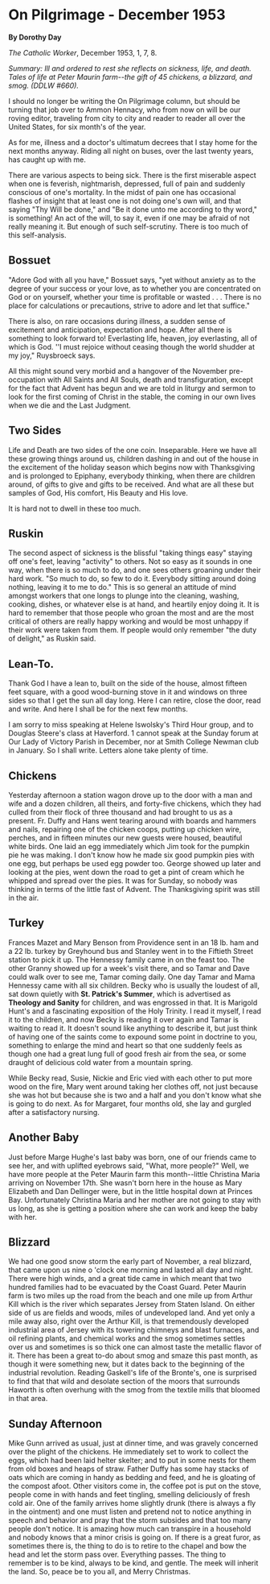 On Pilgrimage - December 1953
=============================

**By Dorothy Day**

*The Catholic Worker*, December 1953, 1, 7, 8.

*Summary: Ill and ordered to rest she reflects on sickness, life, and
death. Tales of life at Peter Maurin farm--the gift of 45 chickens, a
blizzard, and smog. (DDLW \#660).*

I should no longer be writing the On Pilgrimage column, but should be
turning that job over to Ammon Hennacy, who from now on will be our
roving editor, traveling from city to city and reader to reader all over
the United States, for six month's of the year.

As for me, illness and a doctor's ultimatum decrees that I stay home for
the next months anyway. Riding all night on buses, over the last twenty
years, has caught up with me.

There are various aspects to being sick. There is the first miserable
aspect when one is feverish, nightmarish, depressed, full of pain and
suddenly conscious of one's mortality. In the midst of pain one has
occasional flashes of insight that at least one is not doing one's own
will, and that saying "Thy Will be done," and "Be it done unto me
according to thy word," is something! An act of the will, to say it,
even if one may be afraid of not really meaning it. But enough of such
self-scrutiny. There is too much of this self-analysis.

Bossuet
-------

"Adore God with all you have," Bossuet says, "yet without anxiety as to
the degree of your success or your love, as to whether you are
concentrated on God or on yourself, whether your time is profitable or
wasted . . . There is no place for calculations or precautions, strive
to adore and let that suffice."

There is also, on rare occasions during illness, a sudden sense of
excitement and anticipation, expectation and hope. After all there is
something to look forward to! Everlasting life, heaven, joy everlasting,
all of which is God. ''I must rejoice without ceasing though the world
shudder at my joy," Ruysbroeck says.

All this might sound very morbid and a hangover of the November
pre-occupation with All Saints and All Souls, death and transfiguration,
except for the fact that Advent has begun and we are told in liturgy and
sermon to look for the first coming of Christ in the stable, the coming
in our own lives when we die and the Last Judgment.

Two Sides
---------

Life and Death are two sides of the one coin. Inseparable. Here we have
all these growing things around us, children dashing in and out of the
house in the excitement of the holiday season which begins now with
Thanksgiving and is prolonged to Epiphany, everybody thinking, when
there are children around, of gifts to give and gifts to be received.
And what are all these but samples of God, His comfort, His Beauty and
His love.

It is hard not to dwell in these too much.

Ruskin
------

The second aspect of sickness is the blissful "taking things easy"
staying off one's feet, leaving "activity" to others. Not so easy as it
sounds in one way, when there is so much to do, and one sees others
groaning under their hard work. "So much to do, so few to do it.
Everybody sitting around doing nothing, leaving it to me to do." This is
so general an attitude of mind amongst workers that one longs to plunge
into the cleaning, washing, cooking, dishes, or whatever else is at
hand, and heartily enjoy doing it. It is hard to remember that those
people who groan the most and are the most critical of others are really
happy working and would be most unhappy if their work were taken from
them. If people would only remember "the duty of delight," as Ruskin
said.

Lean-To.
--------

Thank God I have a lean to, built on the side of the house, almost
fifteen feet square, with a good wood-burning stove in it and windows on
three sides so that I get the sun all day long. Here I can retire, close
the door, read and write. And here I shall be for the next few months.

I am sorry to miss speaking at Helene Iswolsky's Third Hour group, and
to Douglas Steere's class at Haverford. 1 cannot speak at the Sunday
forum at Our Lady of Victory Parish in December, nor at Smith College
Newman club in January. So I shall write. Letters alone take plenty of
time.

Chickens
--------

Yesterday afternoon a station wagon drove up to the door with a man and
wife and a dozen children, all theirs, and forty-five chickens, which
they had culled from their flock of three thousand and had brought to us
as a present. Fr. Duffy and Hans went tearing around with boards and
hammers and nails, repairing one of the chicken coops, putting up
chicken wire, perches, and in fifteen minutes our new guests were
housed, beautiful white birds. One laid an egg immediately which Jim
took for the pumpkin pie he was making. I don't know how he made six
good pumpkin pies with one egg, but perhaps be used egg powder too.
George showed up later and looking at the pies, went down the road to
get a pint of cream which he whipped and spread over the pies. It was
for Sunday, so nobody was thinking in terms of the little fast of
Advent. The Thanksgiving spirit was still in the air.

Turkey
------

Frances Mazet and Mary Benson from Providence sent in an 18 lb. ham and
a 22 lb. turkey by Greyhound bus and Stanley went in to the Fiftieth
Street station to pick it up. The Hennessy family came in on the feast
too. The other Granny showed up for a week's visit there, and so Tamar
and Dave could walk over to see me, Tamar coming daily. One day Tamar
and Mama Hennessy came with all six children. Becky who is usually the
loudest of all, sat down quietly with **St. Patrick's Summer**, which is
advertised as **Theology and Sanity** for children, and was engrossed in
that. It is Marigold Hunt's and a fascinating exposition of the Holy
Trinity. I read it myself, I read it to the children, and now Becky is
reading it over again and Tamar is waiting to read it. It doesn't sound
like anything to describe it, but just think of having one of the saints
come to expound some point in doctrine to you, something to enlarge the
mind and heart so that one suddenly feels as though one had a great lung
full of good fresh air from the sea, or some draught of delicious cold
water from a mountain spring.

While Becky read, Susie, Nickie and Eric vied with each other to put
more wood on the fire, Mary went around taking her clothes off, not just
because she was hot but because she is two and a half and you don't know
what she is going to do next. As for Margaret, four months old, she lay
and gurgled after a satisfactory nursing.

Another Baby
------------

Just before Marge Hughe's last baby was born, one of our friends came to
see her, and with uplifted eyebrows said, "What, more people?" Well, we
have more people at the Peter Maurin farm this month--little Christina
Maria arriving on November 17th. She wasn't born here in the house as
Mary Elizabeth and Dan Dellinger were, but in the little hospital down
at Princes Bay. Unfortunately Christina Maria and her mother are not
going to stay with us long, as she is getting a position where she can
work and keep the baby with her.

Blizzard
--------

We had one good snow storm the early part of November, a real blizzard,
that came upon us nine o 'clock one morning and lasted all day and
night. There were high winds, and a great tide came in which meant that
two hundred families had to be evacuated by the Coast Guard. Peter
Maurin farm is two miles up the road from the beach and one mile up from
Arthur Kill which is the river which separates Jersey from Staten
Island. On either side of us are fields and woods, miles of undeveloped
land. And yet only a mile away also, right over the Arthur Kill, is that
tremendously developed industrial area of Jersey with its towering
chimneys and blast furnaces, and oil refining plants, and chemical works
and the smog sometimes settles over us and sometimes is so thick one can
almost taste the metallic flavor of it. There has been a great to-do
about smog and smaze this past month, as though it were something new,
but it dates back to the beginning of the industrial revolution. Reading
Gaskell's life of the Bronte's, one is surprised to find that that wild
and desolate section of the moors that surrounds Haworth is often
overhung with the smog from the textile mills that bloomed in that area.

Sunday Afternoon
----------------

Mike Gunn arrived as usual, just at dinner time, and was gravely
concerned over the plight of the chickens. He immediately set to work to
collect the eggs, which had been laid helter skelter; and to put in some
nests for them from old boxes and heaps of straw. Father Duffy has some
hay stacks of oats which are coming in handy as bedding and feed, and he
is gloating of the compost afoot. Other visitors come in, the coffee pot
is put on the stove, people come in with hands and feet tingling,
smelling deliciously of fresh cold air. One of the family arrives home
slightly drunk (there is always a fly in the ointment) and one must
listen and pretend not to notice anything in speech and behavior and
pray that the storm subsides and that too many people don't notice. It
is amazing how much can transpire in a household and nobody knows that a
minor crisis is going on. If there is a great furor, as sometimes there
is, the thing to do is to retire to the chapel and bow the head and let
the storm pass over. Everything passes. The thing to remember is to be
kind, always to be kind, and gentle. The meek will inherit the land. So,
peace be to you all, and Merry Christmas.
